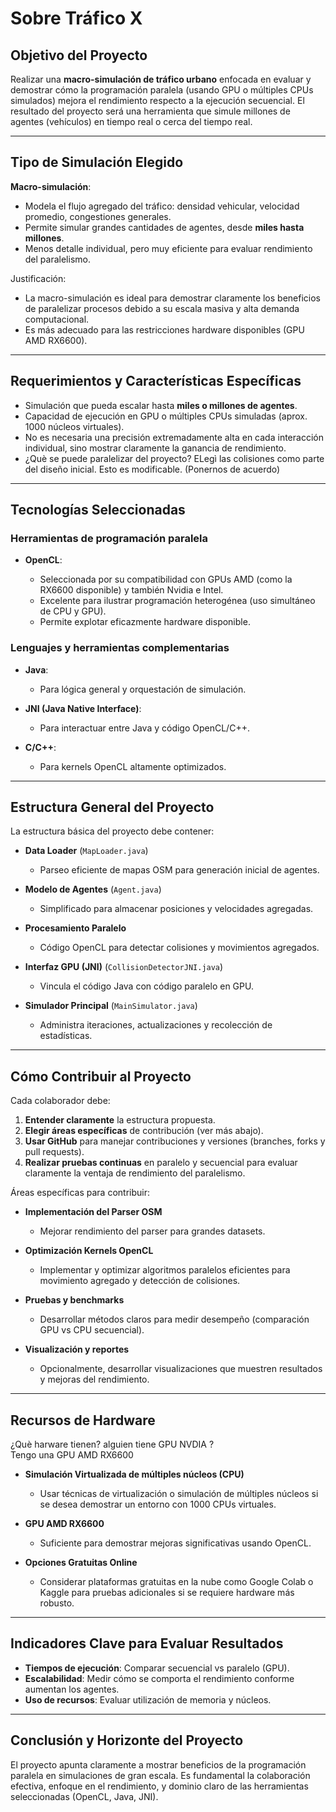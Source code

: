 # Sobre Tráfico X
## Objetivo del Proyecto

Realizar una **macro-simulación de tráfico urbano** enfocada en evaluar y demostrar cómo la programación paralela (usando GPU o múltiples CPUs simulados) mejora el rendimiento respecto a la ejecución secuencial. El resultado del proyecto será una herramienta que simule millones de agentes (vehículos) en tiempo real o cerca del tiempo real.

---

## Tipo de Simulación Elegido

**Macro-simulación**:

* Modela el flujo agregado del tráfico: densidad vehicular, velocidad promedio, congestiones generales.
* Permite simular grandes cantidades de agentes, desde **miles hasta millones**.
* Menos detalle individual, pero muy eficiente para evaluar rendimiento del paralelismo.

Justificación:

* La macro-simulación es ideal para demostrar claramente los beneficios de paralelizar procesos debido a su escala masiva y alta demanda computacional.
* Es más adecuado para las restricciones hardware disponibles (GPU AMD RX6600).

---

## Requerimientos y Características Específicas

* Simulación que pueda escalar hasta **miles o millones de agentes**.
* Capacidad de ejecución en GPU o múltiples CPUs simuladas (aprox. 1000 núcleos virtuales).
* No es necesaria una precisión extremadamente alta en cada interacción individual, sino mostrar claramente la ganancia de rendimiento.
* ¿Què se puede paralelizar del proyecto? ELegì las colisiones como parte del diseño inicial. Esto es modificable. (Ponernos de acuerdo)
---

## Tecnologías Seleccionadas

### Herramientas de programación paralela

* **OpenCL**:

  * Seleccionada por su compatibilidad con GPUs AMD (como la RX6600 disponible) y también Nvidia e Intel.
  * Excelente para ilustrar programación heterogénea (uso simultáneo de CPU y GPU).
  * Permite explotar eficazmente hardware disponible.

### Lenguajes y herramientas complementarias

* **Java**:

  * Para lógica general y orquestación de simulación.
* **JNI (Java Native Interface)**:

  * Para interactuar entre Java y código OpenCL/C++.
* **C/C++**:

  * Para kernels OpenCL altamente optimizados.

---

## Estructura General del Proyecto

La estructura básica del proyecto debe contener:

* **Data Loader** (`MapLoader.java`)

  * Parseo eficiente de mapas OSM para generación inicial de agentes.
* **Modelo de Agentes** (`Agent.java`)

  * Simplificado para almacenar posiciones y velocidades agregadas.
* **Procesamiento Paralelo**

  * Código OpenCL para detectar colisiones y movimientos agregados.
* **Interfaz GPU (JNI)** (`CollisionDetectorJNI.java`)

  * Vincula el código Java con código paralelo en GPU.
* **Simulador Principal** (`MainSimulator.java`)

  * Administra iteraciones, actualizaciones y recolección de estadísticas.

---

## Cómo Contribuir al Proyecto

Cada colaborador debe:

1. **Entender claramente** la estructura propuesta.
2. **Elegir áreas específicas** de contribución (ver más abajo).
3. **Usar GitHub** para manejar contribuciones y versiones (branches, forks y pull requests).
4. **Realizar pruebas continuas** en paralelo y secuencial para evaluar claramente la ventaja de rendimiento del paralelismo.

Áreas específicas para contribuir:

* **Implementación del Parser OSM**

  * Mejorar rendimiento del parser para grandes datasets.
* **Optimización Kernels OpenCL**

  * Implementar y optimizar algoritmos paralelos eficientes para movimiento agregado y detección de colisiones.
* **Pruebas y benchmarks**

  * Desarrollar métodos claros para medir desempeño (comparación GPU vs CPU secuencial).
* **Visualización y reportes**

  * Opcionalmente, desarrollar visualizaciones que muestren resultados y mejoras del rendimiento.

---

## Recursos de Hardware

¿Què harware tienen? 
 alguien tiene GPU NVDIA ?         
 Tengo una GPU AMD RX6600 

* **Simulación Virtualizada de múltiples núcleos (CPU)**

  * Usar técnicas de virtualización o simulación de múltiples núcleos si se desea demostrar un entorno con 1000 CPUs virtuales.
* **GPU AMD RX6600**

  * Suficiente para demostrar mejoras significativas usando OpenCL.
* **Opciones Gratuitas Online**

  * Considerar plataformas gratuitas en la nube como Google Colab o Kaggle para pruebas adicionales si se requiere hardware más robusto.

---

## Indicadores Clave para Evaluar Resultados

* **Tiempos de ejecución**: Comparar secuencial vs paralelo (GPU).
* **Escalabilidad**: Medir cómo se comporta el rendimiento conforme aumentan los agentes.
* **Uso de recursos**: Evaluar utilización de memoria y núcleos.

---

## Conclusión y Horizonte del Proyecto

El proyecto apunta claramente a mostrar beneficios de la programación paralela en simulaciones de gran escala. Es fundamental la colaboración efectiva, enfoque en el rendimiento, y dominio claro de las herramientas seleccionadas (OpenCL, Java, JNI).

